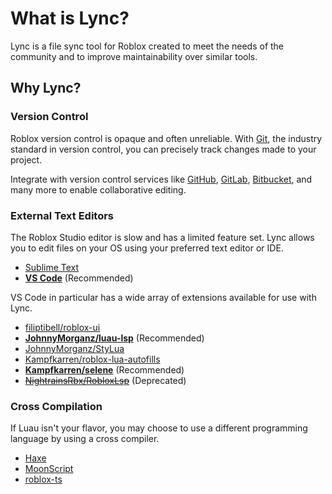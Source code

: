 # What is Lync?

Lync is a file sync tool for Roblox created to meet the needs of the community and to improve maintainability over similar tools.

## Why Lync?

### Version Control

Roblox version control is opaque and often unreliable. With [Git](https://git-scm.com/), the industry standard in version control, you can precisely track changes made to your project.

Integrate with version control services like [GitHub](https://github.com/), [GitLab](https://about.gitlab.com/), [Bitbucket](https://bitbucket.org/), and many more to enable collaborative editing.

### External Text Editors

The Roblox Studio editor is slow and has a limited feature set. Lync allows you to edit files on your OS using your preferred text editor or IDE.

- [Sublime Text](https://www.sublimetext.com/)
- [**VS Code**](https://code.visualstudio.com/) (Recommended)

VS Code in particular has a wide array of extensions available for use with Lync.

- [filiptibell/roblox-ui](https://github.com/filiptibell/roblox-ui)
- [**JohnnyMorganz/luau-lsp**](https://github.com/JohnnyMorganz/luau-lsp) (Recommended)
- [JohnnyMorganz/StyLua](https://github.com/JohnnyMorganz/StyLua)
- [Kampfkarren/roblox-lua-autofills](https://github.com/Kampfkarren/roblox-lua-autofills)
- [**Kampfkarren/selene**](https://github.com/Kampfkarren/selene) (Recommended)
- ~~[NightrainsRbx/RobloxLsp](https://github.com/NightrainsRbx/RobloxLsp)~~ (Deprecated)

### Cross Compilation

If Luau isn't your flavor, you may choose to use a different programming language by using a cross compiler.

- [Haxe](https://haxe.org/)
- [MoonScript](https://moonscript.org/)
- [roblox-ts](https://roblox-ts.com/)
